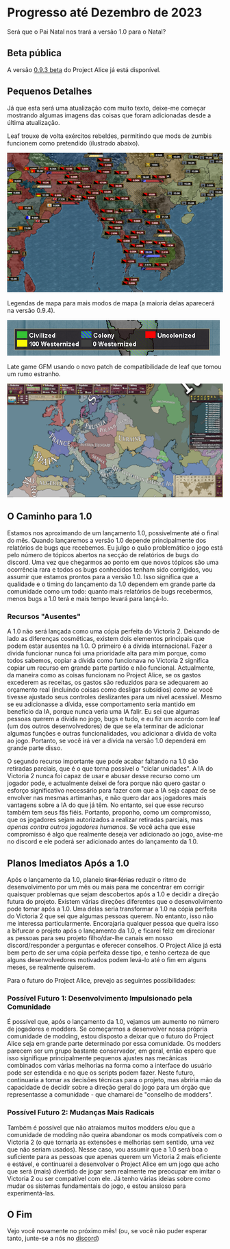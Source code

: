 # Progresso até Dezembro de 2023

Será que o Pai Natal nos trará a versão 1.0 para o Natal?

## Beta pública

A versão [0.9.3 beta](https://github.com/schombert/Project-Alice/releases/download/v0.9.3%CE%B2/0.9.3-BETA.zip) do Project Alice já está disponível.

## Pequenos Detalhes

Já que esta será uma atualização com muito texto, deixe-me começar mostrando algumas imagens das coisas que foram adicionadas desde a última atualização.

Leaf trouxe de volta exércitos rebeldes, permitindo que mods de zumbis funcionem como pretendido (ilustrado abaixo).

![zombies](./images/reb.png)

Legendas de mapa para mais modos de mapa (a maioria delas aparecerá na versão 0.9.4).

![map legend](./images/leg.png)

Late game GFM usando o novo patch de compatibilidade de leaf que tomou um rumo estranho.

![gfm](./images/gfm.png)

## O Caminho para 1.0

Estamos nos aproximando de um lançamento 1.0, possivelmente até o final do mês. Quando lançaremos a versão 1.0 depende principalmente dos relatórios de bugs que recebemos. Eu julgo o quão problemático o jogo está pelo número de tópicos abertos na secção de relatórios de bugs do discord. Uma vez que chegarmos ao ponto em que novos tópicos são uma ocorrência rara e todos os bugs conhecidos tenham sido corrigidos, vou assumir que estamos prontos para a versão 1.0. Isso significa que a qualidade e o timing do lançamento da 1.0 dependem em grande parte da comunidade como um todo: quanto mais relatórios de bugs recebermos, menos bugs a 1.0 terá e mais tempo levará para lançá-lo.

### Recursos "Ausentes"

A 1.0 não será lançada como uma cópia perfeita do Victoria 2. Deixando de lado as diferenças cosméticas, existem dois elementos principais que podem estar ausentes na 1.0. O primeiro é a dívida internacional. Fazer a dívida funcionar nunca foi uma prioridade alta para mim porque, como todos sabemos, copiar a dívida como funcionava no Victoria 2 significa copiar um recurso em grande parte partido e não funcional. Actualmente, da maneira como as coisas funcionam no Project Alice, se os gastos excederem as receitas, os gastos são reduzidos para se adequarem ao orçamento real (incluindo coisas como desligar subsídios) *como se* você tivesse ajustado seus controles deslizantes para um nível acessível. Mesmo se eu adicionasse a dívida, esse comportamento seria mantido em benefício da IA, porque nunca veria uma IA falir. Eu sei que algumas pessoas querem a dívida no jogo, bugs e tudo, e eu fiz um acordo com leaf (um dos outros desenvolvedores) de que se ela terminar de adicionar algumas funções e outras funcionalidades, vou adicionar a dívida de volta ao jogo. Portanto, se você irá ver a dívida na versão 1.0 dependerá em grande parte disso.

O segundo recurso importante que pode acabar faltando na 1.0 são retiradas parciais, que é o que torna possível o "ciclar unidades". A IA do Victoria 2 nunca foi capaz de usar e abusar desse recurso como um jogador pode, e actualmente deixei de fora porque não quero gastar o esforço significativo necessário para fazer com que a IA seja capaz de se envolver nas mesmas artimanhas, e não quero dar aos jogadores mais vantagens sobre a IA do que já têm. No entanto, sei que esse recurso também tem seus fãs fiéis. Portanto, proponho, como um compromisso, que os jogadores sejam autorizados a realizar retiradas parciais, mas *apenas contra outros jogadores humanos*. Se você acha que esse compromisso é algo que realmente deseja ver adicionado ao jogo, avise-me no discord e ele poderá ser adicionado antes do lançamento da 1.0.

## Planos Imediatos Após a 1.0

Após o lançamento da 1.0, planeio ~~tirar férias~~ reduzir o ritmo de desenvolvimento por um mês ou mais para me concentrar em corrigir quaisquer problemas que sejam descobertos após a 1.0 e decidir a direção futura do projeto. Existem várias direções diferentes que o desenvolvimento pode tomar após a 1.0. Uma delas seria transformar a 1.0 na cópia perfeita do Victoria 2 que sei que algumas pessoas querem. No entanto, isso não me interessa particularmente. Encorajaria qualquer pessoa que queira isso a bifurcar o projeto após o lançamento da 1.0, e ficarei feliz em direcionar as pessoas para seu projeto filho/dar-lhe canais em nosso discord/responder a perguntas e oferecer conselhos. O Project Alice já está bem perto de ser uma cópia perfeita desse tipo, e tenho certeza de que alguns desenvolvedores motivados podem levá-lo até o fim em alguns meses, se realmente quiserem.

Para o futuro do Project Alice, prevejo as seguintes possibilidades:

### Possível Futuro 1: Desenvolvimento Impulsionado pela Comunidade

É possível que, após o lançamento da 1.0, vejamos um aumento no número de jogadores e modders. Se começarmos a desenvolver nossa própria comunidade de modding, estou disposto a deixar que o futuro do Project Alice seja em grande parte determinado por essa comunidade. Os modders parecem ser um grupo bastante conservador, em geral, então espero que isso signifique principalmente pequenos ajustes nas mecânicas combinados com várias melhorias na forma como a interface do usuário pode ser estendida e no que os scripts podem fazer. Neste futuro, continuaria a tomar as decisões técnicas para o projeto, mas abriria mão da capacidade de decidir sobre a direção geral do jogo para um órgão que representasse a comunidade - que chamarei de "conselho de modders".

### Possível Futuro 2: Mudanças Mais Radicais

Também é possível que não atraiamos muitos modders e/ou que a comunidade de modding não queira abandonar os mods compatíveis com o Victoria 2 (o que tornaria as extensões e melhorias sem sentido, uma vez que não seriam usados). Nesse caso, vou assumir que a 1.0 será boa o suficiente para as pessoas que apenas querem um Victoria 2 mais eficiente e estável, e continuarei a desenvolver o Project Alice em um jogo que acho que será (mais) divertido de jogar sem realmente me preocupar em imitar o Victoria 2 ou ser compatível com ele. Já tenho várias ideias sobre como mudar os sistemas fundamentais do jogo, e estou ansioso para experimentá-las.

## O Fim

Vejo você novamente no próximo mês! (ou, se você não puder esperar tanto, junte-se a nós no [discord](https://discord.gg/QUJExr4mRn))